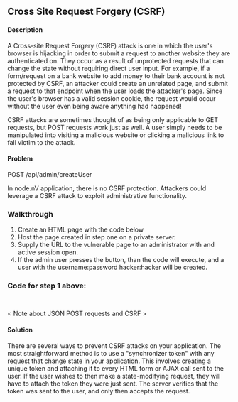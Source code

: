 ## Cross Site Request Forgery (CSRF)

#### Description

A Cross-site Request Forgery (CSRF) attack is one in which the user's browser is hijacking in order to submit a request to another website they are authenticated on. They occur as a result of unprotected requests that can change the state without requiring direct user input. For example, if a form/request on a bank website to add money to their bank account is not protected by CSRF, an attacker could create an unrelated page, and submit a request to that endpoint when the user loads the attacker's page. Since the user's browser has a valid session cookie, the request would occur without the user even being aware anything had happened!

CSRF attacks are sometimes thought of as being only applicable to GET requests, but POST requests work just as well. A user simply needs to be manipulated into visiting a malicious website or clicking a malicious link to fall victim to the attack.

#### Problem
POST /api/admin/createUser

In node.nV application, there is no CSRF protection. Attackers could leverage a CSRF attack to exploit administrative functionality.

### Walkthrough
1. Create an HTML page with the code below
2. Host the page created in step one on a private server.
3. Supply the URL to the vulnerable page to an administrator with and active session open.
4. If the admin user presses the button, than the code will execute, and a user with the username:password hacker:hacker will be created.

### Code for step 1 above:

```
 

```


< Note about JSON POST requests and CSRF >


#### Solution

There are several ways to prevent CSRF attacks on your application. The most straightforward method is to use a "synchronizer token" with any request that change state in your application. This involves creating a unique token and attaching it to every HTML form or AJAX call sent to the user. If the user wishes to then make a state-modifying request, they will have to attach the token they were just sent. The server verifies that the token was sent to the user, and only then accepts the request.



```

```
